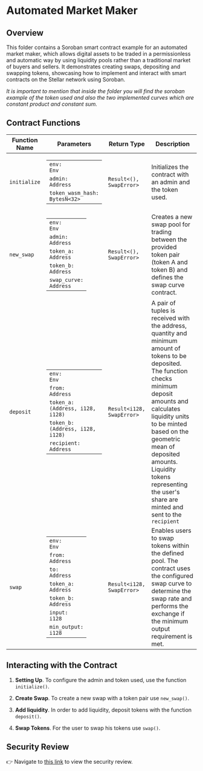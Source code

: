 # Automated Market Maker

## Overview

This folder contains a Soroban smart contract example for an automated market maker, which allows digital assets to be traded in a permissionless and automatic way by using liquidity pools rather than a traditional market of buyers and sellers. It demonstrates creating swaps, depositing and swapping tokens, showcasing how to implement and interact with smart contracts on the Stellar network using Soroban.

_It is important to mention that inside the folder you will find the soroban example of the token used and also the two implemented curves which are constant product and constant sum._


## Contract Functions

| Function Name         | Parameters                                                                                       | Return Type              | Description                                                                  |
|-----------------------|--------------------------------------------------------------------------------------------------|--------------------------|------------------------------------------------------------------------------|
| `initialize`         | <table><tbody><tr><td><code>env: Env</code></td></tr><tr><td><code>admin: Address</code></td></tr><tr><td><code>token_wasm_hash:  BytesN<32></td></tr></tbody></table> | `Result<(), SwapError>` | Initializes the contract with an admin and the token used. |
| `new_swap`            | <table><tbody><tr><td><code>env: Env</code></td></tr><tr><td><code>admin: Address</code></td></tr><tr><td><code>token_a: Address</code></td></tr><tr><td><code>token_b: Address</code></td></tr><tr><td><code>swap_curve: Address</code></td></tr></tbody></table>                               | `Result<(), SwapError>`| Creates a new swap pool for trading between the provided token pair (token A and token B) and defines the swap curve contract. |
| `deposit` | <table><tbody><tr><td><code>env: Env</code></td></tr><tr><td><code>from: Address</code></td></tr><tr><td><code>token_a: (Address, i128, i128)</code></td></tr><tr><td><code>token_b: (Address, i128, i128)</code></td></tr><tr><td><code>recipient: Address</code></td></tr></tbody></table>                                                                             | `Result<i128, SwapError>`| A pair of tuples is received with the address, quantity and minimum amount of tokens to be deposited. The function checks minimum deposit amounts and calculates liquidity units to be minted based on the geometric mean of deposited amounts. Liquidity tokens representing the user's share are minted and sent to the `recipient` |
| `swap`             |  <table><tbody><tr><td><code>env: Env</code></td></tr><tr><td><code>from: Address</code></td></tr><tr><td><code>to: Address</code></td></tr><tr><td><code>token_a: Address</code></td></tr><tr><td><code>token_b: Address</code></td></tr><tr><td><code>input: i128</code></td></tr><tr><td><code>min_output: i128</code></td></tr></tbody></table>                                                                           | `Result<i128, SwapError>`| Enables users to swap tokens within the defined pool. The contract uses the configured swap curve to determine the swap rate and performs the exchange if the minimum output requirement is met. |


## Interacting with the Contract

1. **Setting Up**. To configure the admin and token used, use the function `initialize()`.

2. **Create Swap**. To create a new swap with a token pair use `new_swap()`.

3. **Add liquidity**. In order to add liquidity, deposit tokens with the function `deposit()`.

4. **Swap Tokens**. For the user to swap his tokens use `swap()`.

## Security Review

:point_right: Navigate to [this link](https://github.com/CoinFabrik/scout-soroban-examples/blob/main/security-review/README.md) to view the security review.

